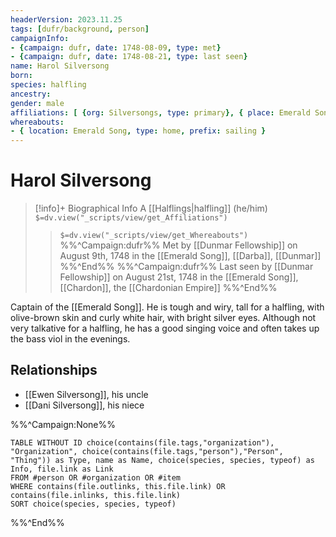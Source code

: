 ```yaml
---
headerVersion: 2023.11.25
tags: [dufr/background, person]
campaignInfo: 
- {campaign: dufr, date: 1748-08-09, type: met}
- {campaign: dufr, date: 1748-08-21, type: last seen}
name: Harol Silversong
born:
species: halfling
ancestry:
gender: male
affiliations: [ {org: Silversongs, type: primary}, { place: Emerald Song, title: Captain, start: 0001} ]
whereabouts: 
- { location: Emerald Song, type: home, prefix: sailing }
---
```

# Harol Silversong
>[!info]+ Biographical Info
> A [[Halflings|halfling]] (he/him)
> `$=dv.view("_scripts/view/get_Affiliations")`
>> `$=dv.view("_scripts/view/get_Whereabouts")`
>> %%^Campaign:dufr%% Met by [[Dunmar Fellowship]] on August 9th, 1748 in the [[Emerald Song]], [[Darba]], [[Dunmar]] %%^End%%
>> %%^Campaign:dufr%% Last seen by [[Dunmar Fellowship]] on August 21st, 1748 in the [[Emerald Song]], [[Chardon]], the [[Chardonian Empire]] %%^End%%

Captain of the [[Emerald Song]]. He is tough and wiry, tall for a halfling, with olive-brown skin and curly white hair, with bright silver eyes. Although not very talkative for a halfling, he has a good singing voice and often takes up the bass viol in the evenings.
## Relationships
- [[Ewen Silversong]], his uncle
- [[Dani Silversong]], his niece

%%^Campaign:None%%
```dataview
TABLE WITHOUT ID choice(contains(file.tags,"organization"), "Organization", choice(contains(file.tags,"person"),"Person", "Thing")) as Type, name as Name, choice(species, species, typeof) as Info, file.link as Link
FROM #person OR #organization OR #item
WHERE contains(file.outlinks, this.file.link) OR contains(file.inlinks, this.file.link)
SORT choice(species, species, typeof)
```
%%^End%%


